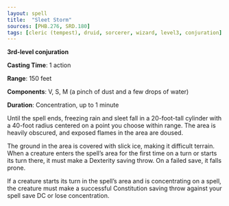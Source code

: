 ```yaml
---
layout: spell
title:  "Sleet Storm"
sources: [PHB.276, SRD.180]
tags: [cleric (tempest), druid, sorcerer, wizard, level3, conjuration]
---
```


**3rd-level conjuration**

**Casting Time**: 1 action

**Range**: 150 feet

**Components**: V, S, M (a pinch of dust and a few drops of water)

**Duration**: Concentration, up to 1 minute

Until the spell ends, freezing rain and sleet fall in a 20-foot-tall cylinder with a 40-foot radius centered on a point you choose within range. The area is heavily obscured, and exposed flames in the area are doused.

The ground in the area is covered with slick ice, making it difficult terrain. When a creature enters the spell’s area for the first time on a turn or starts its turn there, it must make a Dexterity saving throw. On a failed save, it falls prone.

If a creature starts its turn in the spell’s area and is concentrating on a spell, the creature must make a successful Constitution saving throw against your spell save DC or lose concentration.
